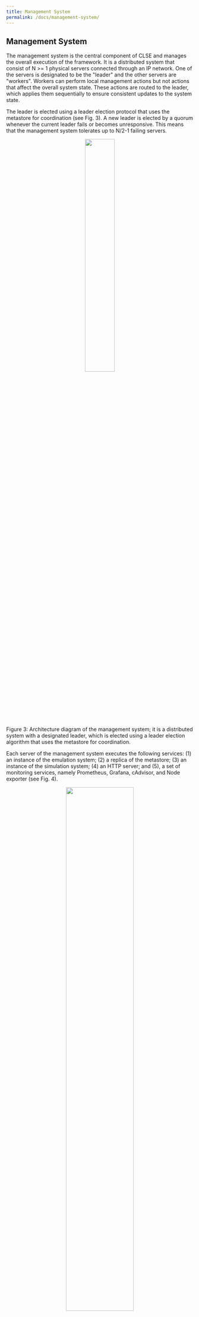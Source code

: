 ```yaml
---
title: Management System
permalink: /docs/management-system/
---
```


## Management System

The management system is the central component of CLSE and manages the overall execution of the framework. 
It is a distributed system that consist of N >= 1 physical servers connected through an IP network. 
One of the servers is designated to be the "leader" and the other servers are "workers". 
Workers can perform local management actions but not actions that affect the overall system state. 
These actions are routed to the leader, which applies them sequentially to ensure consistent 
updates to the system state.

The leader is elected using a leader election protocol that uses the metastore for coordination (see Fig. 3). 
A new leader is elected by a quorum whenever the current leader fails or becomes unresponsive. 
This means that the management system tolerates up to N/2-1 failing servers.

<p align="center">
<img src="./../../img/mgmt_system.png" width="40%">
<p class="captionFig">
Figure 3: Architecture diagram of the management system; 
it is a distributed system with a designated leader, 
which is elected using a leader election algorithm that uses the metastore for coordination.
</p>
</p>

Each server of the management system executes the following services: 
(1) an instance of the emulation system; (2) a replica of the metastore; 
(3) an instance of the simulation system; (4) an HTTP server; and (5), 
a set of monitoring services, namely Prometheus, Grafana, cAdvisor, and Node exporter (see Fig. 4).

<p align="center">
<img src="./../../img/grafana_screenshot.png" width="60%">
<p class="captionFig">
Figure 4: A Grafana dashboard for monitoring a physical server of the management system; 
cAdvisor and Node exporter are used to push system metrics to Prometheus, 
which stores the metrics in a time-series database, whose data is visualized with Grafana dashboards.
</p>
</p>